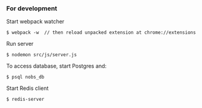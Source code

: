 ### For development

Start webpack watcher

    $ webpack -w  // then reload unpacked extension at chrome://extensions
    
Run server

    $ nodemon src/js/server.js
    
To access database, start Postgres and:

    $ psql nobs_db
    
Start Redis client

    $ redis-server
